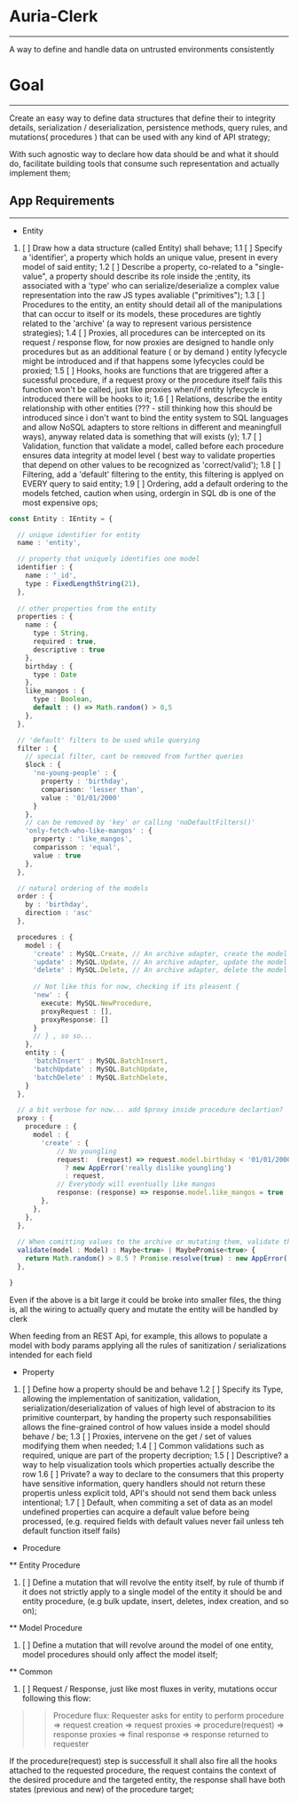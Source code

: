 # Auria-Clerk
---------------

A way to define and handle data on untrusted environments consistently

# Goal
-------
Create an easy way to define data structures that define their to integrity details, serialization / deserialization, persistence methods, query rules, and mutations( procedures ) that can be used with any kind of API strategy;

With such agnostic way to declare how data should be and what it should do, facilitate building tools that consume such representation and actually implement them;


## App Requirements
--------------------

* Entity

1. [ ] Draw how a data structure (called Entity) shall behave;
1.1 [ ] Specify a 'identifier', a property which holds an unique value, present in every model of said entity;
1.2 [ ] Describe a property, co-related to a "single-value", a property should describe its role inside the ;entity, its associated with a 'type' who can serialize/deserialize a complex value representation into the raw JS types avaliable ("primitives");
1.3 [ ] Procedures to the entity, an entity should detail all of the manipulations that can occur to itself or its models, these procedures are tightly related to the 'archive' (a way to represent various persistence strategies);
1.4 [ ] Proxies, all procedures can be intercepted on its request / response flow, for now proxies are designed to handle only procedures but as an additional feature ( or by demand ) entity lyfecycle might be introduced and if that happens some lyfecycles could be proxied;
1.5 [ ] Hooks, hooks are functions that are triggered after a sucessful procedure, if a request proxy or the procedure itself fails this function won't be called, just like proxies when/if entity lyfecycle is introduced there will be hooks to it;
1.6 [ ] Relations, describe the entity relationship with other entities (??? - still thinking how this should be introduced since i don't want to bind the entity system to SQL languages and allow NoSQL adapters to store reltions in different and meaningfull ways), anyway related data is something that will exists (y);
1.7 [ ] Validation, function that validate a model, called before each procedure ensures data integrity at model level ( best way to validate properties that depend on other values to be recognized as 'correct/valid');
1.8 [ ] Filtering, add a 'default' filtering to the entity, this filtering is applyed on EVERY query to said entity;
1.9 [ ] Ordering, add a default ordering to the models fetched, caution when using, ordergin in SQL db is one of the most expensive ops;

```typescript
const Entity : IEntity = {

  // unique identifier for entity
  name : 'entity',

  // property that uniquely identifies one model
  identifier : {
    name : '_id',
    type : FixedLengthString(21),
  },
  
  // other properties from the entity
  properties : {
    name : {
      type : String,
      required : true,
      descriptive : true
    },
    birthday : {
      type : Date
    },
    like_mangos : {
      type : Boolean,
      default : () => Math.random() > 0,5
    },
  },

  // 'default' filters to be used while querying
  filter : {
    // special filter, cant be removed from further queries
    $lock : {
      'no-young-people' : {
        property : 'birthday',
        comparison: 'lesser than',
        value : '01/01/2000'
      }
    },
    // can be removed by 'key' or calling 'noDefaultFilters()'
    'only-fetch-who-like-mangos' : {
      property : 'like_mangos',
      comparisson : 'equal',
      value : true
    },
  },

  // natural ordering of the models
  order : {
    by : 'birthday',
    direction : 'asc'
  },

  procedures : {
    model : {
      'create' : MySQL.Create, // An archive adapter, create the model in the mysql db
      'update' : MySQL.Update, // An archive adapter, update the model in the mysql db
      'delete' : MySQL.Delete, // An archive adapter, delete the model from the mysql db
      
      // Not like this for now, checking if its pleasent { 
      'new' : {
        execute: MySQL.NewProcedure, 
        proxyRequest : [],
        proxyResponse: []
      }
      // } , so so...
    },
    entity : {
      'batchInsert' : MySQL.BatchInsert,
      'batchUpdate' : MySQL.BatchUpdate,
      'batchDelete' : MySQL.BatchDelete,
    }
  },

  // a bit verbose for now... add $proxy inside procedure declartion?
  proxy : {
    procedure : {
      model : {
        'create' : { 
            // No youngling
            request:  (request) => request.model.birthday < '01/01/2000' 
              ? new AppError('really dislike youngling') 
              : request,
            // Everybody will eventually like mangos
            response: (response) => response.model.like_mangos = true
        },
      },
    },
  },
  
  // When comitting values to the archive or mutating them, validate the model state first!
  validate(model : Model) : Maybe<true> | MaybePromise<true> {
    return Math.random() > 0.5 ? Promise.resolve(true) : new AppError('unlucky model');
  },

}
```

Even if the above is a bit large it could be broke into smaller files, the thing is, all the wiring to actually query and mutate the entity will be handled by clerk

When feeding from an REST Api, for example, this allows to populate a model with body params applying all the rules of sanitization / serializations intended for each field

* Property 

1. [ ] Define how a property should be and behave
1.2 [ ] Specify its Type, allowing the implementation of sanitization, validation, serialization/deserialization of values of high level of abstracion to its primitive counterpart, by handing the property such responsabilities allows the fine-grained control of how values inside a model should behave / be;
1.3 [ ] Proxies, intervene on the get / set of values modifying them when needed;
1.4 [ ] Common validations such as required, unique are part of the property decription;
1.5 [ ] Descriptive? a way to help visualization tools which properties actually describe the row
1.6 [ ] Private? a way to declare to the consumers that this property have sensitive information, 
query handlers should not return these propertis unless explicit told, API's should not send them back unless intentional;
1.7 [ ] Default, when commiting a set of data as an model undefined properties can acquire a default value before being processed, (e.g. required fields with default values never fail unless teh default function itself fails)

* Procedure

** Entity Procedure

1. [ ] Define a mutation that will revolve the entity itself, by rule of thumb if it does not strictly apply to a single model of the entity it should be and entity procedure, (e.g bulk update, insert, deletes, index creation, and so on);

** Model Procedure

1. [ ] Define a mutation that will revolve around the model of one entity, model procedures should only affect the model itself;

** Common

1. [ ] Request / Response, just like most fluxes in verity, mutations occur following this flow:

>> Procedure flux:
>> Requester asks for entity to perform procedure => request creation => request proxies => procedure(request) => response proxies => final response => response returned to requester

If the procedure(request) step is successfull it shall also fire all the hooks attached to the requested procedure, the request contains the context of the desired procedure and the targeted entity, the response shall have both states (previous and new) of the procedure target;





